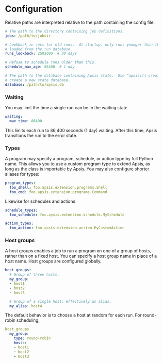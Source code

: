 # Configuration

Relative paths are interpreted relative to the path containing the config file.

```yaml
# The path to the directory containing job definitions.
jobs: /path/to/jobdir

# Lookback in secs for old runs.  At startup, only runs younger than this are
# loaded from the run database.
runs_lookback: 2592000  # 30 days

# Refuse to schedule runs older than this.
schedule_max_age: 86400  # 1 day

# The path to the database containing Apsis state.  Use "apsisctl create" to
# create a new state database.
database: /path/to/apsis.db
```


### Waiting

You may limit the time a single run can be in the waiting state.

```yaml
waiting:
  max_time: 86400
```

This limits each run to 86,400 seconds (1 day) waiting.  After this time, Apsis
transitions the run to the error state.


### Types

A program may specify a program, schedule, or action type by full Python name.  This allows
you to use a custom program type to extend Apsis, as long as the class is importable by
Apsis.  You may also configure shorter aliases for types:

```yaml
program_types:
  foo_shell: foo.apsis.extension.programs.Shell
  foo_cmd: foo.apsis.extension.programs.Command
```

Likewise for schedules and actions:

```yaml
schedule_types:
  foo_schedule: foo.apsis.extension.schedule.MySchedule

action_types:
  foo_action: foo.apsis.extension.action.MyCustomAction

```


### Host groups

A host groups enables a job to run a program on one of a group of hosts, rather
than on a fixed host.  You can specify a host group name in place of a host
name.  Host groups are configured globally.

```yaml
host_groups:
  # Group of three hosts.
  my_group:
  - host1
  - host2
  - host3

  # Group of a single host; effectively an alias.
  my_alias: host4
```

The default behavior is to choose a host at random for each run.  For
round-robin scheduling,
```yaml
host_groups
  my_group:
    type: round-robin
    hosts:
    - host1
    - host2
    - host3
```


